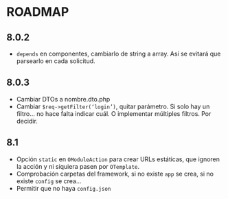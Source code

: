 ROADMAP
=======

## 8.0.2

* `depends` en componentes, cambiarlo de string a array. Así se evitará que parsearlo en cada solicitud.

## 8.0.3

* Cambiar DTOs a nombre.dto.php
* Cambiar `$req->getFilter(‘login’)`, quitar parámetro. Si solo hay un filtro… no hace falta indicar cuál. O implementar múltiples filtros. Por decidir.

## 8.1

* Opción `static` en `OModuleAction` para crear URLs estáticas, que ignoren la acción y ni siquiera pasen por `OTemplate`.
* Comprobación carpetas del framework, si no existe `app` se crea, si no existe `config` se crea...
* Permitir que no haya `config.json`
